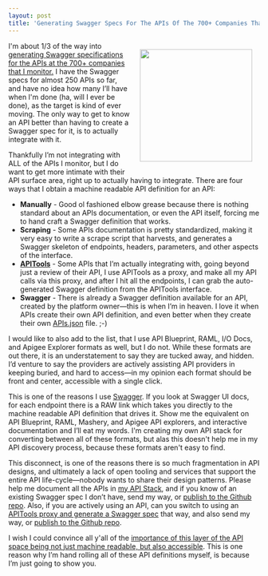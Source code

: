 ```yaml
---
layout: post
title: 'Generating Swagger Specs For The APIs Of The 700+ Companies That I Monitor'
---
```

<p><a href="http://swagger.io/"><img style="padding: 15px;" src="https://s3.amazonaws.com/kinlane-productions/bw-icons/bw-swagger-round.png" alt="" width="225" align="right" /></a></p>
<p>I'm about 1/3 of the way into <a href="http://theapistack.com/">generating Swagger specifications for the APIs at the 700+ companies that I monitor.</a> I have the Swagger specs for almost 250 APIs so far, and have no idea how many I&rsquo;ll have when I'm done (ha, will I ever be done), as the target is kind of ever moving. The only way to get to know an API better than having to create a Swagger spec for it, is to actually integrate with it.</p>
<p>Thankfully I&rsquo;m not integrating with ALL of the APIs I monitor, but I do want to get more intimate with their API surface area, right up to actually having to integrate. There are four ways that I obtain a machine readable API definition for an API:</p>
<ul>
<li><strong>Manually</strong> - Good ol fashioned elbow grease because there is nothing standard about an APIs documentation, or even the API itself, forcing me to hand craft a Swagger definition that works.</li>
<li><strong>Scraping</strong> - Some APIs documentation is pretty standardized, making it very easy to write a scrape script that harvests, and generates a Swagger skeleton of endpoints, headers, parameters, and other aspects of the interface.</li>
<li><strong><a title="APITools" href="https://www.apitools.com/">APITools</a></strong> - Some APIs that I&rsquo;m actually integrating with, going beyond just a review of their API, I use APITools as a proxy, and make all my API calls via this proxy, and after I hit all the endpoints, I can grab the auto-generated Swagger definition from the APITools interface.</li>
<li><strong>Swagger</strong> - There is already a Swagger definition available for an API, created by the platform owner&mdash;this is when I&rsquo;m in heaven. I love it when APIs create their own API definition, and even better when they create their own <a href="http://apisjson.org">APIs.json</a> file. ;-)</li>
</ul>
<p>I would like to also add to the list, that I use API Blueprint, RAML, I/O Docs, and Apigee Explorer formats as well, but I do not. While these formats are out there, it is an understatement to say they are tucked away, and hidden. I&rsquo;d venture to say the providers are actively assisting API providers in keeping buried, and hard to access&mdash;in my opinion each format should be front and center, accessible with a single click.</p>
<p>This is one of the reasons I use <a href="http://swagger.io/">Swagger</a>. If you look at Swagger UI docs, for each endpoint there is a RAW link which takes you directly to the machine readable API definition that drives it. Show me the equivalent on API Blueprint, RAML, Mashery, and Apigee API explorers, and interactive documentation and I&rsquo;ll eat my words. I'm creating my own API stack for converting between all of these formats, but alas this doesn't help me in my API discovery process, because these formats aren't easy to find.</p>
<p>This disconnect, is one of the reasons there is so much fragmentation in API designs, and ultimately a lack of open tooling and services that support the entire API life-cycle&mdash;nobody wants to share their design patterns. Please help me document all the APIs in <a href="http://theapistack.com">my API Stack</a>, and if you know of an existing Swagger spec I don&rsquo;t have, send my way, or <a href="https://github.com/kinlane/api-stack/tree/gh-pages/data">publish to the Github repo</a>. Also, if you are actively using an API, can you switch to using an <a href="https://www.apitools.com/">APITools proxy and generate a Swagger spec</a> that way, and also send my way, or <a href="https://github.com/kinlane/api-stack/tree/gh-pages/data">publish to the Github repo</a>.</p>
<p>I wish I could convince all y'all of the <a href="http://apievangelist.com/2014/12/21/making-sure-the-most-important-layers-of-api-space-stay-open/">importance of this layer of the API space being not just machine readable, but also accessible</a>. This is one reason why I&rsquo;m hand rolling all of these API definitions myself, is because I&rsquo;m just going to show you.</p>